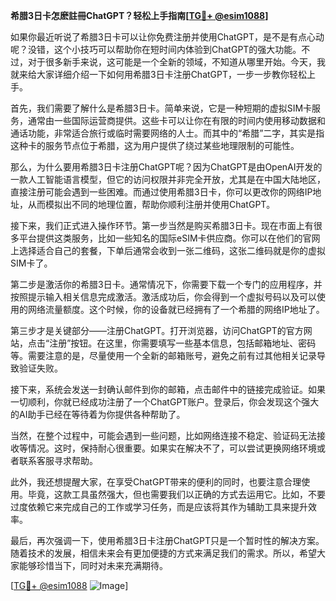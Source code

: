 **希腊3日卡怎麽註冊ChatGPT？轻松上手指南[[TG💪+ @esim1088](https://t.me/s/esim1088)]**

如果你最近听说了希腊3日卡可以让你免费注册并使用ChatGPT，是不是有点心动呢？没错，这个小技巧可以帮助你在短时间内体验到ChatGPT的强大功能。不过，对于很多新手来说，这可能是一个全新的领域，不知道从哪里开始。今天，我就来给大家详细介绍一下如何用希腊3日卡注册ChatGPT，一步一步教你轻松上手。

首先，我们需要了解什么是希腊3日卡。简单来说，它是一种短期的虚拟SIM卡服务，通常由一些国际运营商提供。这些卡可以让你在有限的时间内使用移动数据和通话功能，非常适合旅行或临时需要网络的人士。而其中的“希腊”二字，其实是指这种卡的服务节点位于希腊，这为用户提供了绕过某些地理限制的可能性。

那么，为什么要用希腊3日卡注册ChatGPT呢？因为ChatGPT是由OpenAI开发的一款人工智能语言模型，但它的访问权限并非完全开放，尤其是在中国大陆地区，直接注册可能会遇到一些困难。而通过使用希腊3日卡，你可以更改你的网络IP地址，从而模拟出不同的地理位置，帮助你顺利注册并使用ChatGPT。

接下来，我们正式进入操作环节。第一步当然是购买希腊3日卡。现在市面上有很多平台提供这类服务，比如一些知名的国际eSIM卡供应商。你可以在他们的官网上选择适合自己的套餐，下单后通常会收到一张二维码，这张二维码就是你的虚拟SIM卡了。

第二步是激活你的希腊3日卡。通常情况下，你需要下载一个专门的应用程序，并按照提示输入相关信息完成激活。激活成功后，你会得到一个虚拟号码以及可以使用的网络流量额度。这个时候，你的设备就已经拥有了一个希腊的网络IP地址了。

第三步才是关键部分——注册ChatGPT。打开浏览器，访问ChatGPT的官方网站，点击“注册”按钮。在这里，你需要填写一些基本信息，包括邮箱地址、密码等。需要注意的是，尽量使用一个全新的邮箱账号，避免之前有过其他相关记录导致验证失败。

接下来，系统会发送一封确认邮件到你的邮箱，点击邮件中的链接完成验证。如果一切顺利，你就已经成功注册了一个ChatGPT账户。登录后，你会发现这个强大的AI助手已经在等待着为你提供各种帮助了。

当然，在整个过程中，可能会遇到一些问题，比如网络连接不稳定、验证码无法接收等情况。这时，保持耐心很重要。如果实在解决不了，可以尝试更换网络环境或者联系客服寻求帮助。

此外，我还想提醒大家，在享受ChatGPT带来的便利的同时，也要注意合理使用。毕竟，这款工具虽然强大，但也需要我们以正确的方式去运用它。比如，不要过度依赖它来完成自己的工作或学习任务，而是应该将其作为辅助工具来提升效率。

最后，再次强调一下，使用希腊3日卡注册ChatGPT只是一个暂时性的解决方案。随着技术的发展，相信未来会有更加便捷的方式来满足我们的需求。所以，希望大家能够珍惜当下，同时对未来充满期待。

[[TG💪+ @esim1088](https://t.me/s/esim1088) ![Image](https://i.postimg.cc/4NQfJmqS/Snipaste-2025-05-13-00-14-12.png)]
